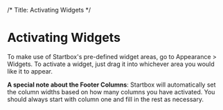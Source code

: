 /*
Title: Activating Widgets
 */

# Activating Widgets

To make use of Startbox's pre-defined widget areas, go to Appearance > Widgets. To activate a widget, just drag it into whichever area you would like it to appear.

**A special note about the Footer Columns**: Startbox will automatically set the column widths based on how many columns you have activated. You should always start with column one and fill in the rest as necessary.
